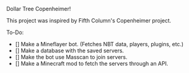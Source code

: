 Dollar Tree Copenheimer! 

This project was inspired by Fifth Column's Copenheimer project. 

To-Do:
- [] Make a Mineflayer bot. (Fetches NBT data, players, plugins, etc.)
- [] Make a database with the saved servers.
- [] Make the bot use Masscan to join servers.
- [] Make a Minecraft mod to fetch the servers through an API.

